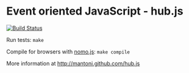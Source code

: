 Event oriented JavaScript - hub.js
==================================

[![Build Status](https://secure.travis-ci.org/mantoni/hub.js.png?branch=rewrite)](http://travis-ci.org/mantoni/hub.js)

Run tests: `make`

Compile for browsers with [nomo.js](https://github.com/mantoni/nomo.js): `make compile`

More information at http://mantoni.github.com/hub.js
